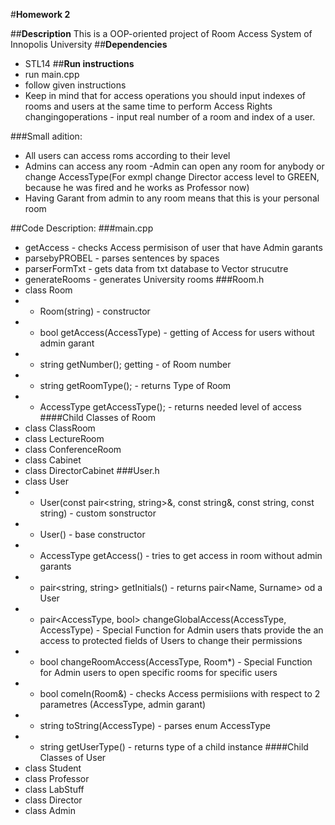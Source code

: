#**Homework 2**

##**Description**
This is a OOP-oriented project of Room Access System of Innopolis University
##**Dependencies**
 - STL14
##**Run instructions**
- run main.cpp
- follow given instructions
- Keep in mind that for access operations you should input indexes of rooms and users at the same time to perform Access Rights changingoperations - input real number of a room and index of a user.

###Small adition:
- All users can access roms according to their level
- Admins can access any room
-Admin can open any room for anybody or change AccessType(For exmpl change Director access level to GREEN, because he was fired and he works as Professor now)
- Having Garant from admin to any room means that this is your  personal room



##Code Description:
###main.cpp
- getAccess - checks Access permisison of user that have Admin garants
- parsebyPROBEL - parses sentences by spaces
- parserFormTxt - gets data from txt database to Vector strucutre
- generateRooms - generates University rooms
###Room.h
- class Room
- - Room(string) - constructor
- - bool getAccess(AccessType) - getting of  Access for users without admin garant
- - string getNumber();  getting - of Room number
- - string getRoomType(); - returns Type of Room 
- - AccessType getAccessType(); - returns needed level of access
####Child Classes of Room 
- class ClassRoom
- class LectureRoom
- class ConferenceRoom
- class Cabinet
- class DirectorCabinet
###User.h
- class User
- - User(const pair<string, string>&, const string&, const string, const string) - custom sonstructor
- - User() - base constructor 
- - AccessType getAccess() - tries to get access in room without admin garants
- - pair<string, string> getInitials() - returns pair<Name, Surname> od a User
- - pair<AccessType, bool> changeGlobalAccess(AccessType, AccessType) - Special Function for Admin users thats provide the an access to protected fields of Users to change their permissions 
- - bool changeRoomAccess(AccessType, Room*) - Special Function for Admin users to open specific rooms for specific users
- - bool comeIn(Room&) - checks Access permisiions with respect to 2 parametres (AccessType, admin garant)
- - string toString(AccessType) - parses enum AccessType
- - string getUserType() - returns type of a child instance
####Child Classes of User    
- class Student
- class Professor
- class LabStuff
- class Director
- class Admin
